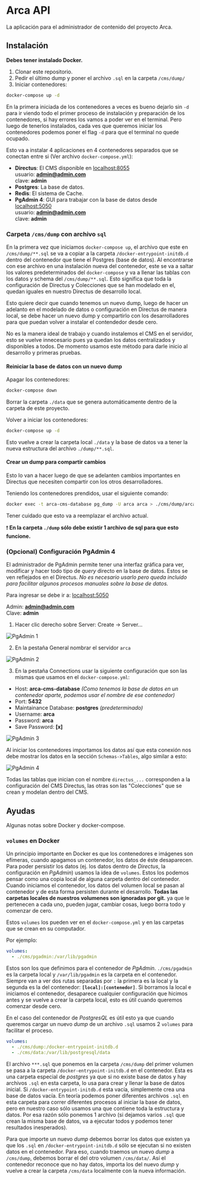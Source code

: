 # Arca API

La aplicación para el administrador de contenido del proyecto Arca.

## Instalación

**Debes tener instalado Docker.**

1. Clonar este repositorio.
2. Pedir el último dump y poner el archivo `.sql` en la carpeta `/cms/dump/` 
3. Iniciar contenedores:

```bash
docker-compose up -d
```
En la primera iniciada de los contenedores a veces es bueno dejarlo sin `-d` para ir viendo todo el primer proceso de instalación y preparación de los contenedores, si hay errores los vamos a poder ver en el terminal. Pero luego de tenerlos instalados, cada ves que queremos iniciar los contenedores podemos poner el flag `-d` para que el terminal no quede ocupado.

Esto va a instalar 4 aplicaciones en 4 contenedores separados que se conectan entre si (Ver archivo `docker-compose.yml`):

- **Directus**: El CMS disponible en [localhost:8055](http://localhost:8055)  
usuario: **admin@admin.com**   
clave: **admin**
- **Postgres**: La base de datos.
- **Redis**: El sistema de Cache.
- **PgAdmin 4**: GUI para trabajar con la base de datos desde [localhost:5050](http://localhost:5050)  
usuario: **admin@admin.com**   
clave: **admin**

### Carpeta `/cms/dump` con archivo `sql`

En la primera vez que iniciamos `docker-compose up`, el archivo que este en `/cms/dump/**.sql` se va a copiar a la carpeta `/docker-entrypoint-initdb.d` dentro del contenedor que tiene el Postgres (base de datos). Al encontrarse con ese archivo en una instalación nueva del contenedor, este se va a saltar los valores predeterminados del `docker-compose` y va a llenar las tablas con los datos y schema del `/cms/dump/**.sql`. Esto significa que toda la configuración de Directus y Colecciones que se han modelado en el, quedan iguales en nuestro Directus de desarrollo local.

Esto quiere decir que cuando tenemos un nuevo dump, luego de hacer un adelanto en el modelado de datos o configuración en Directus de manera local, se debe hacer un nuevo dump y compartirlo con los desarrolladores para que puedan volver a instalar el contendedor desde cero.

No es la manera ideal de trabajo y cuando instalemos el CMS en el servidor, esto se vuelve innecesario pues ya quedan los datos centralizados y disponibles a todos. De momento usamos este método para darle inicio al desarrollo y primeras pruebas.

#### Reiniciar la base de datos con un nuevo dump

Apagar los contenedores:

```bash
docker-compose down
```

Borrar la carpeta `./data` que se genera automáticamente dentro de la carpeta de este proyecto.

Volver a iniciar los contenedores:

```bash
docker-compose up -d
```

Esto vuelve a crear la carpeta local `./data` y la base de datos va a tener la nueva estructura del archivo `./dump/**.sql`.

#### Crear un dump para compartir cambios

Esto lo van a hacer luego de que se adelanten cambios importantes en Directus que necesiten compartir con los otros desarrolladores.

Teniendo los contenedores prendidos, usar el siguiente comando:

```bash
docker exec -t arca-cms-database pg_dump -U arca arca > ./cms/dump/arcabd.sql
```

Tener cuidado que esto va a reemplazar el archivo actual.

:exclamation: **En la carpeta `./dump` sólo debe existir 1 archivo de sql para que esto funcione.**

### (Opcional) Configuración PgAdmin 4

El administrador de PgAdmin permite tener una interfaz gráfica para ver, modificar y hacer todo tipo de *query* directo en la base de datos. Estos se ven reflejados en el Directus. *No es necesario usarlo pero queda incluido para facilitar algunos procesos manuales sobre la base de datos.*

Para ingresar se debe ir a: [localhost:5050](http://localhost:5050)

Admin: **admin@admin.com**  
Clave: **admin**

1. Hacer clic derecho sobre Server: Create -> Server...

![PgAdmin 1](./docs/pgAdmin-1.png)

2. En la pestaña General nombrar el servidor `arca`

![PgAdmin 2](./docs/pgAdmin-2.png)

3. En la pestaña Connections usar la siguiente configuración que son las mismas que usamos en el `docker-compose.yml`:

- Host: **arca-cms-database** _(Como tenemos la base de datos en un contenedor aparte, podemos usar el nombre de ese contenedor)_
- Port: **5432**
- Maintainance Database: **postgres** _(predeterminado)_
- Username: **arca**
- Password: **arca**
- Save Password: **[x]**

![PgAdmin 3](./docs/pgAdmin-3.png)

Al iniciar los contenedores importamos los datos así que esta conexión nos debe mostrar los datos en la sección `Schemas->Tables`, algo similar a esto:

![PgAdmin 4](./docs/pgAdmin-4.png)

Todas las tablas que inician con el nombre `directus_...` corresponden a la configuración del CMS Directus, las otras son las "Colecciones" que se crean y modelan dentro del CMS.

## Ayudas

Algunas notas sobre Docker y docker-compose.

### `volumes` en Docker

Un principio importante en Docker es que los contenedores e imágenes son efímeras, cuando apagamos un contenedor, los datos de éste desaparecen. Para poder persistir los datos (ej. los datos dentro de *Directus*, la configuración en *PgAdmin*) usamos la idea de `volumes`. Estos los podemos pensar como una copia local de alguna carpeta dentro del contenedor. Cuando iniciamos el contenedor, los datos del volumen local se pasan al contenedor y de esta forma persisten durante el desarrollo. **Todas las carpetas locales de nuestros volumenes son ignoradas por git.** ya que le pertenecen a cada uno, pueden jugar, cambiar cosas, luego borra todo y comenzar de cero. 

Estos `volumes` los pueden ver en el `docker-compose.yml` y en las carpetas que se crean en su computador. 

Por ejemplo:

```yml
volumes:
  - ./cms/pgadmin:/var/lib/pgadmin
```

Estos son los que definimos para el contenedor de *PgAdmin*. `./cms/pgadmin` es la carpeta local y `/var/lib/pgadmin` es la carpeta en el contenedor. Siempre van a ver dos rutas separadas por `:` la primera es la local y la segunda es la del contenedor: **`[local]:[contenedor]`**. Si borramos la local e iniciamos el contenedor, desaparece cualquier configuración que hicimos antes y se vuelve a crear la carpeta local, esto es útil cuando queremos comenzar desde cero.

En el caso del contenedor de *PostgresQL* es útil esto ya que cuando queremos cargar un nuevo *dump* de un archivo `.sql` usamos 2 `volumes` para facilitar el proceso.

```yml
volumes:
  - ./cms/dump:/docker-entrypoint-initdb.d
  - ./cms/data:/var/lib/postgresql/data
```

El archivo `***.sql` que ponemos en la carpeta `/cms/dump` del primer volumen se pasa a la carpeta `/docker-entrypoint-initdb.d` en el contenedor. Esta es una carpeta especial de *postgres* ya que si no existe base de datos y hay archivos `.sql` en esta carpeta, lo usa para crear y llenar la base de datos inicial. Si `/docker-entrypoint-initdb.d` esta vacía, simplemente crea una base de datos vacía. En teoría podemos poner diferentes archivos `.sql` en esta carpeta para correr diferentes procesos al iniciar la base de datos, pero en nuestro caso sólo usamos una que contiene toda la estructura y datos. Por esa razón sólo ponemos 1 archivo (si dejamos varios `.sql` que crean la misma base de datos, va a ejecutar todos y podemos tener resultados inesperados).

Para que importe un nuevo *dump* debemos borrar los datos que existen ya que los `.sql` en `/docker-entrypoint-initdb.d` sólo se ejecutan si no existen datos en el contenedor. Para eso, cuando traemos un nuevo *dump* a `/cms/dump`, debemos borrar el del otro volumen `/cms/data/`. Así el contenedor reconoce que no hay datos, importa los del nuevo *dump* y vuelve a crear la carpeta `/cms/data` localmente con la nueva información.
